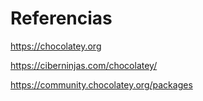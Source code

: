 # Referencias 
https://chocolatey.org  

https://ciberninjas.com/chocolatey/  

https://community.chocolatey.org/packages
